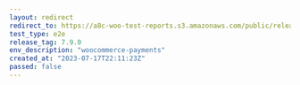 ```yaml
---
layout: redirect
redirect_to: https://a8c-woo-test-reports.s3.amazonaws.com/public/release/7.9.0/woocommerce-payments/e2e/index.html
test_type: e2e
release_tag: 7.9.0
env_description: "woocommerce-payments"
created_at: "2023-07-17T22:11:23Z"
passed: false
---
```

